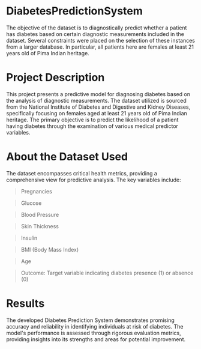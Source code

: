 # DiabetesPredictionSystem
The objective of the dataset is to diagnostically predict
whether a patient has diabetes based on certain diagnostic measurements
included in the dataset. Several constraints were placed on the selection of
these instances from a larger database. In particular, all patients here are
females at least 21 years old of Pima Indian heritage.


# Project Description
This project presents a predictive model for diagnosing diabetes based on the analysis of diagnostic measurements. The dataset utilized is sourced from the National Institute of Diabetes and Digestive and Kidney Diseases, specifically focusing on females aged at least 21 years old of Pima Indian heritage. The primary objective is to predict the likelihood of a patient having diabetes through the examination of various medical predictor variables.


# About the Dataset Used
The dataset encompasses critical health metrics, providing a comprehensive view for predictive analysis. The key variables include:

> Pregnancies

> Glucose

> Blood Pressure

> Skin Thickness

> Insulin

> BMI (Body Mass Index)

> Age

> Outcome: Target variable indicating diabetes presence (1) or absence (0)

# Results
The developed Diabetes Prediction System demonstrates promising accuracy and reliability in identifying individuals at risk of diabetes. The model's performance is assessed through rigorous evaluation metrics, providing insights into its strengths and areas for potential improvement.
